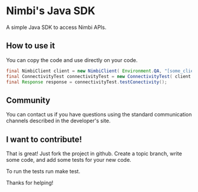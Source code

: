 # Nimbi's Java SDK
A simple Java SDK to access Nimbi APIs.

## How to use it
You can copy the code and use directly on your code.
```java
final NimbiClient client = new NimbiClient( Environment.QA, "[some_client_api_id]", "[some_client_api_key]" );
final ConnectivityTest connectivityTest = new ConnectivityTest( client );
final Response response = connectivityTest.testConectivity();
```

## Community
You can contact us if you have questions using the standard communication channels described in the developer's site.

## I want to contribute!
That is great! Just fork the project in github. Create a topic branch, write some code, and add some tests for your new code.

To run the tests run make test.

Thanks for helping!
